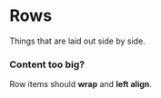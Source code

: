 # Rows

Things that are laid out side by side.

### Content too big?

Row items should __wrap__ and __left align__.
